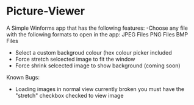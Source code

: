 # Picture-Viewer
 
A Simple Winforms app that has the following features:
 -Choose any file with the following formats to open in the app: 
   JPEG Files 
   PNG Files 
   BMP Files
 - Select a custom backgroud colour (hex colour picker included
 - Force stretch selcected image to fit the window
 - Force shrink selcected image to show background (coming soon)

Known Bugs:
 - Loading images in normal view currently broken you must have the "stretch" checkbox checked to view image
 
